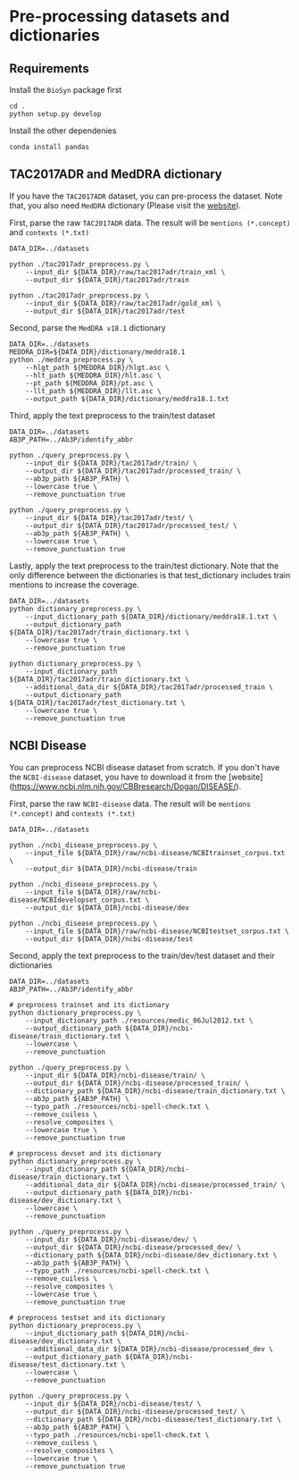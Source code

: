 # Pre-processing datasets and dictionaries

## Requirements

Install the `BioSyn` package first
```
cd .
python setup.py develop
```

Install the other dependenies
```
conda install pandas
```

## TAC2017ADR and MedDRA dictionary
If you have the `TAC2017ADR` dataset, you can pre-process the dataset.
Note that, you also need `MedDRA` dictionary (Please visit the [website](https://www.meddra.org/)). 


First, parse the raw `TAC2017ADR` data.
The result will be `mentions (*.concept)` and `contexts (*.txt)` 
```
DATA_DIR=../datasets

python ./tac2017adr_preprocess.py \
    --input_dir ${DATA_DIR}/raw/tac2017adr/train_xml \
    --output_dir ${DATA_DIR}/tac2017adr/train

python ./tac2017adr_preprocess.py \
    --input_dir ${DATA_DIR}/raw/tac2017adr/gold_xml \
    --output_dir ${DATA_DIR}/tac2017adr/test
```

Second, parse the `MedDRA v18.1` dictionary
```
DATA_DIR=../datasets
MEDDRA_DIR=${DATA_DIR}/dictionary/meddra18.1
python ./meddra_preprocess.py \
    --hlgt_path ${MEDDRA_DIR}/hlgt.asc \
    --hlt_path ${MEDDRA_DIR}/hlt.asc \
    --pt_path ${MEDDRA_DIR}/pt.asc \
    --llt_path ${MEDDRA_DIR}/llt.asc \
    --output_path ${DATA_DIR}/dictionary/meddra18.1.txt
```

Third, apply the text preprocess to the train/test dataset
```
DATA_DIR=../datasets
AB3P_PATH=../Ab3P/identify_abbr

python ./query_preprocess.py \
    --input_dir ${DATA_DIR}/tac2017adr/train/ \
    --output_dir ${DATA_DIR}/tac2017adr/processed_train/ \
    --ab3p_path ${AB3P_PATH} \
    --lowercase true \
    --remove_punctuation true

python ./query_preprocess.py \
    --input_dir ${DATA_DIR}/tac2017adr/test/ \
    --output_dir ${DATA_DIR}/tac2017adr/processed_test/ \
    --ab3p_path ${AB3P_PATH} \
    --lowercase true \
    --remove_punctuation true
```

Lastly, apply the text preprocess to the train/test dictionary.
Note that the only difference between the dictionaries is that test_dictionary includes train mentions to increase the coverage.
```
DATA_DIR=../datasets
python dictionary_preprocess.py \
    --input_dictionary_path ${DATA_DIR}/dictionary/meddra18.1.txt \
    --output_dictionary_path ${DATA_DIR}/tac2017adr/train_dictionary.txt \
    --lowercase true \
    --remove_punctuation true

python dictionary_preprocess.py \
    --input_dictionary_path ${DATA_DIR}/tac2017adr/train_dictionary.txt \
    --additional_data_dir ${DATA_DIR}/tac2017adr/processed_train \
    --output_dictionary_path ${DATA_DIR}/tac2017adr/test_dictionary.txt \
    --lowercase true \
    --remove_punctuation true
```

## NCBI Disease
You can preprocess NCBI disease dataset from scratch.
If you don't have the `NCBI-disease` dataset, you have to download it from the [website] (https://www.ncbi.nlm.nih.gov/CBBresearch/Dogan/DISEASE/).

First, parse the raw `NCBI-disease` data.
The result will be `mentions (*.concept)` and `contexts (*.txt)` 
```
DATA_DIR=../datasets

python ./ncbi_disease_preprocess.py \
    --input_file ${DATA_DIR}/raw/ncbi-disease/NCBItrainset_corpus.txt \
    --output_dir ${DATA_DIR}/ncbi-disease/train

python ./ncbi_disease_preprocess.py \
    --input_file ${DATA_DIR}/raw/ncbi-disease/NCBIdevelopset_corpus.txt \
    --output_dir ${DATA_DIR}/ncbi-disease/dev

python ./ncbi_disease_preprocess.py \
    --input_file ${DATA_DIR}/raw/ncbi-disease/NCBItestset_corpus.txt \
    --output_dir ${DATA_DIR}/ncbi-disease/test
```

Second, apply the text preprocess to the train/dev/test dataset and their dictionaries
```
DATA_DIR=../datasets
AB3P_PATH=../Ab3P/identify_abbr

# preprocess trainset and its dictionary
python dictionary_preprocess.py \
    --input_dictionary_path ./resources/medic_06Jul2012.txt \
    --output_dictionary_path ${DATA_DIR}/ncbi-disease/train_dictionary.txt \
    --lowercase \
    --remove_punctuation

python ./query_preprocess.py \
    --input_dir ${DATA_DIR}/ncbi-disease/train/ \
    --output_dir ${DATA_DIR}/ncbi-disease/processed_train/ \
    --dictionary_path ${DATA_DIR}/ncbi-disease/train_dictionary.txt \
    --ab3p_path ${AB3P_PATH} \
    --typo_path ./resources/ncbi-spell-check.txt \
    --remove_cuiless \
    --resolve_composites \
    --lowercase true \
    --remove_punctuation true

# preprocess devset and its dictionary
python dictionary_preprocess.py \
    --input_dictionary_path ${DATA_DIR}/ncbi-disease/train_dictionary.txt \
    --additional_data_dir ${DATA_DIR}/ncbi-disease/processed_train/ \
    --output_dictionary_path ${DATA_DIR}/ncbi-disease/dev_dictionary.txt \
    --lowercase \
    --remove_punctuation

python ./query_preprocess.py \
    --input_dir ${DATA_DIR}/ncbi-disease/dev/ \
    --output_dir ${DATA_DIR}/ncbi-disease/processed_dev/ \
    --dictionary_path ${DATA_DIR}/ncbi-disease/dev_dictionary.txt \
    --ab3p_path ${AB3P_PATH} \
    --typo_path ./resources/ncbi-spell-check.txt \
    --remove_cuiless \
    --resolve_composites \
    --lowercase true \
    --remove_punctuation true

# preprocess testset and its dictionary
python dictionary_preprocess.py \
    --input_dictionary_path ${DATA_DIR}/ncbi-disease/dev_dictionary.txt \
    --additional_data_dir ${DATA_DIR}/ncbi-disease/processed_dev \
    --output_dictionary_path ${DATA_DIR}/ncbi-disease/test_dictionary.txt \
    --lowercase \
    --remove_punctuation
    
python ./query_preprocess.py \
    --input_dir ${DATA_DIR}/ncbi-disease/test/ \
    --output_dir ${DATA_DIR}/ncbi-disease/processed_test/ \
    --dictionary_path ${DATA_DIR}/ncbi-disease/test_dictionary.txt \
    --ab3p_path ${AB3P_PATH} \
    --typo_path ./resources/ncbi-spell-check.txt \
    --remove_cuiless \
    --resolve_composites \
    --lowercase true \
    --remove_punctuation true
```